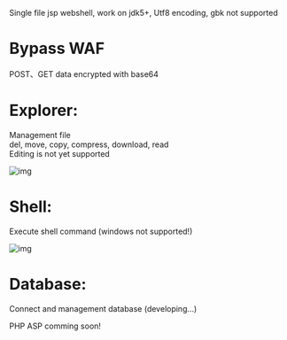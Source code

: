 Single file jsp webshell, work on jdk5+, Utf8 encoding, gbk not supported

# Bypass WAF
  POST、GET data encrypted with base64

# Explorer:
  Management file  
  del, move, copy, compress, download, read  
  Editing is not yet supported
  
  ![img](https://raw.githubusercontent.com/kjyc1/jsp-webshell/master/fileManager.png)
  
# Shell:
  Execute shell command (windows not supported!)
  
  ![img](https://raw.githubusercontent.com/kjyc1/jsp-webshell/master/shell.png)
  
# Database:
  Connect and management database (developing...)
  
  
PHP ASP comming soon!
